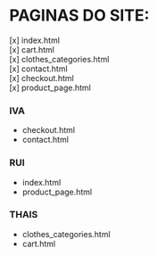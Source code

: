 # PAGINAS DO SITE:

[x] index.html  
[x] cart.html  
[x] clothes_categories.html  
[x] contact.html  
[x] checkout.html  
[x] product_page.html  


### IVA

- checkout.html 
- contact.html 

### RUI

- index.html  
- product_page.html  

### THAIS

- clothes_categories.html  
- cart.html  
